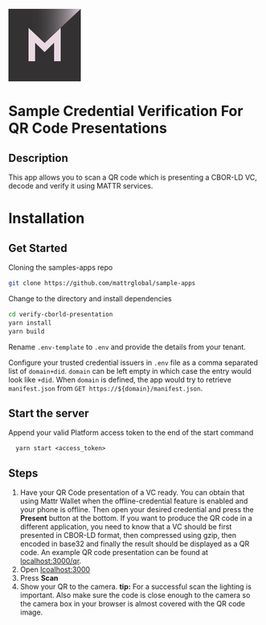 [![MATTR](../docs/assets/mattr-logo-square.svg)](https://github.com/mattrglobal)

# Sample Credential Verification For QR Code Presentations

## Description

This app allows you to scan a QR code which is presenting a CBOR-LD VC, decode and verify it using MATTR services.

# Installation

## Get Started

Cloning the samples-apps repo

```sh
git clone https://github.com/mattrglobal/sample-apps
```

Change to the directory and install dependencies

```sh
cd verify-cborld-presentation
yarn install
yarn build
```

Rename `.env-template` to `.env` and provide the details from your tenant.

Configure your trusted credential issuers in `.env` file as a comma separated list of `domain+did`. `domain` can be left
empty in which case the entry would look like `+did`. When `domain` is defined, the app would try to retrieve
`manifest.json` from `GET https://${domain}/manifest.json`.

## Start the server

Append your valid Platform access token to the end of the start command

```shell
  yarn start <access_token>
```

## Steps

1. Have your QR Code presentation of a VC ready. You can obtain that using Mattr Wallet when the offline-credential
   feature is enabled and your phone is offline. Then open your desired credential and press the **Present** button at
   the bottom. If you want to produce the QR code in a different application, you need to know that a VC should be first
   presented in CBOR-LD format, then compressed using gzip, then encoded in base32 and finally the result should be
   displayed as a QR code. An example QR code presentation can be found at
   [localhost:3000/qr](https://localhost:3000/qr).
2. Open [lcoalhost:3000](https://localhost:3000)
3. Press **Scan**
4. Show your QR to the camera. **tip:** For a successful scan the lighting is important. Also make sure the code is
   close enough to the camera so the camera box in your browser is almost covered with the QR code image.
